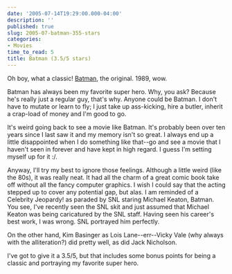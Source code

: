 ```yaml
---
date: '2005-07-14T19:29:00.000-04:00'
description: ''
published: true
slug: 2005-07-batman-355-stars
categories:
- Movies
time_to_read: 5
title: Batman (3.5/5 stars)
---
```


Oh boy, what a classic! [Batman](http://imdb.com/title/tt0096895/), the original. 1989, wow.

Batman has always been my favorite super hero. Why, you ask? Because he's really just a regular guy, that's why. Anyone could be Batman. I don't have to mutate or learn to fly; I just take up ass-kicking, hire a butler, inherit a crap-load of money and I'm good to go. 

It's weird going back to see a movie like Batman. It's probably been over ten years since I last saw it and my memory isn't so great. I always end up a little disappointed when I do something like that--go and see a movie that I haven't seen in forever and have kept in high regard. I guess I'm setting myself up for it :/.

Anyway, I'll try my best to ignore those feelings. Although a little weird (like the 80s), it was really neat. It had all the charm of a great comic book take off without all the fancy computer graphics. I wish I could say that the acting stepped up to cover any potential gap, but alas. I am reminded of a Celebrity Jeopardy! as paraded by SNL staring Michael Keaton, Batman. You see, I've recently seen the SNL skit and just assumed that Michael Keaton was being caricatured by the SNL staff. Having seen his career's best work, I was wrong. SNL portrayed him perfectly. 

On the other hand, Kim Basinger as Lois Lane--err--Vicky Vale (why always with the alliteration?) did pretty well, as did Jack Nicholson. 

I've got to give it a 3.5/5, but that includes some bonus points for being a classic and portraying my favorite super hero.